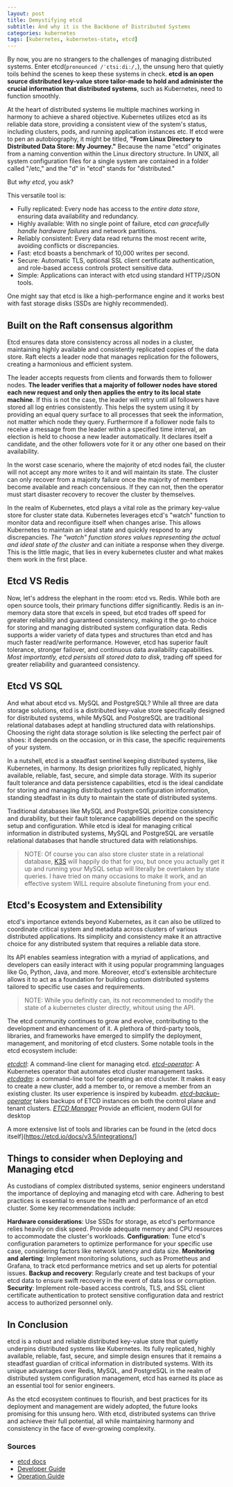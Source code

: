 ```yaml
---
layout: post
title: Demystifying etcd
subtitle: And why it is the Backbone of Distributed Systems
categories: kubernetes
tags: [kubernetes, kubernetes-state, etcd]
---
```


By now, you are no strangers to the challenges of managing distributed systems. Enter etcd(`pronounced /ˈɛtsiːdiː/,`), the unsung hero that quietly toils behind the scenes to keep these systems in check. **etcd is an open source distributed key-value store tailor-made to hold and administer the crucial information that distributed systems**, such as Kubernetes, need to function smoothly.

At the heart of distributed systems lie multiple machines working in harmony to achieve a shared objective. Kubernetes utilizes etcd as its reliable data store, providing a consistent view of the system's status, including clusters, pods, and running application instances etc. If etcd were to pen an autobiography, it might be titled, **"From Linux Directory to Distributed Data Store: My Journey."** Because the name "etcd" originates from a naming convention within the Linux directory structure. In UNIX, all system configuration files for a single system are contained in a folder called "/etc," and the "d" in "etcd" stands for "distributed."

But *why etcd*, you ask? 

This versatile tool is:

- Fully replicated: Every node has access to the _entire data store_, ensuring data availability and redundancy.
- Highly available: With no single point of failure, etcd _can gracefully handle hardware failures_ and network partitions.
- Reliably consistent: Every data read returns the most recent write, avoiding conflicts or discrepancies.
- Fast: etcd boasts a benchmark of 10,000 writes per second.
- Secure: Automatic TLS, optional SSL client certificate authentication, and role-based access controls protect sensitive data.
- Simple: Applications can interact with etcd using standard HTTP/JSON tools.

One might say that etcd is like a high-performance engine and it works best with fast storage disks (SSDs are highly recommended).

## Built on the Raft consensus algorithm

Etcd ensures data store consistency across all nodes in a cluster, maintaining highly available and consistently replicated copies of the data store. Raft elects a leader node that manages replication for the followers, creating a harmonious and efficient system.

The leader accepts requests from clients and forwards them to follower nodes. **The leader verifies that a majority of follower nodes have stored each new request and only then applies the entry to its local state machine**. If this is not the case, the leader will retry until all followers have stored all log entries consistently. This helps the system using it by providing an equal query surface to all processes that seek the information, not matter which node they query. Furthermore if a follower node fails to receive a message from the leader within a specified time interval, an election is held to choose a new leader automatically. It declares itself a candidate, and the other followers vote for it or any other one based on their availability.

In the worst case scenario, where the majority of etcd nodes fail, the cluster will not accept any more writes to it and will maintain its state. The cluster can only recover from a majority failure once the majority of members become available and reach concensious. If they can not, then the operator must start disaster recovery to recover the cluster by themselves.

In the realm of Kubernetes, etcd plays a vital role as the primary key-value store for cluster state data. Kubernetes leverages etcd's "watch" function to monitor data and reconfigure itself when changes arise. This allows Kubernetes to maintain an ideal state and quickly respond to any discrepancies. _The "watch" function stores values representing the actual and ideal state of the cluster_ and can initiate a response when they diverge. This is the little magic, that lies in every kubernetes cluster and what makes them work in the first place.

## Etcd VS Redis

Now, let's address the elephant in the room: etcd vs. Redis. While both are open source tools, their primary functions differ significantly. Redis is an in-memory data store that excels in speed, but etcd trades off speed for greater reliability and guaranteed consistency, making it the go-to choice for storing and managing distributed system configuration data. Redis supports a wider variety of data types and structures than etcd and has much faster read/write performance. However, etcd has superior fault tolerance, stronger failover, and continuous data availability capabilities. _Most importantly, etcd persists all stored data to disk_, trading off speed for greater reliability and guaranteed consistency. 

## Etcd VS SQL

And what about etcd vs. MySQL and PostgreSQL? While all three are data storage solutions, etcd is a distributed key-value store specifically designed for distributed systems, while MySQL and PostgreSQL are traditional relational databases adept at handling structured data with relationships. Choosing the right data storage solution is like selecting the perfect pair of shoes: it depends on the occasion, or in this case, the specific requirements of your system.

In a nutshell, etcd is a steadfast sentinel keeping distributed systems, like Kubernetes, in harmony. Its design prioritizes fully replicated, highly available, reliable, fast, secure, and simple data storage. With its superior fault tolerance and data persistence capabilities, etcd is the ideal candidate for storing and managing distributed system configuration information, standing steadfast in its duty to maintain the state of distributed systems. 

Traditional databases like MySQL and PostgreSQL prioritize consistency and durability, but their fault tolerance capabilities depend on the specific setup and configuration. While etcd is ideal for managing critical information in distributed systems, MySQL and PostgreSQL are versatile relational databases that handle structured data with relationships. 

> NOTE: Of course you can also store cluster state in a relational database, [K3S](k3s.io) will happily do that for you, but once you actually get it up and running your MySQL setup will literally be overtaken by state queries. I have tried on many occasions to make it work, and an effective system WILL require absolute finetuning from your end.

## Etcd's Ecosystem and Extensibility

etcd's importance extends beyond Kubernetes, as it can also be utilized to coordinate critical system and metadata across clusters of various distributed applications. Its simplicity and consistency make it an attractive choice for any distributed system that requires a reliable data store.

Its API enables seamless integration with a myriad of applications, and developers can easily interact with it using popular programming languages like Go, Python, Java, and more. Moreover, etcd's extensible architecture allows it to act as a foundation for building custom distributed systems tailored to specific use cases and requirements.

> NOTE: While you definitly can, its not recommended to modify the state of a kubernetes cluster directly, whitout using the API.

The etcd community continues to grow and evolve, contributing to the development and enhancement of it. A plethora of third-party tools, libraries, and frameworks have emerged to simplify the deployment, management, and monitoring of etcd clusters. Some notable tools in the etcd ecosystem include:

*[etcdctl](https://github.com/etcd-io/etcd/tree/main/etcdctl)*: A command-line client for managing etcd.
*[etcd-operator](https://github.com/openshift/cluster-etcd-operator)*: A Kubernetes operator that automates etcd cluster management tasks.
*[etcdadm](https://github.com/kubernetes-sigs/etcdadm)*: a command-line tool for operating an etcd cluster. It makes it easy to create a new cluster, add a member to, or remove a member from an existing cluster. Its user experience is inspired by kubeadm.
*[etcd-backup-operator](https://github.com/giantswarm/etcd-backup-operator)* takes backups of ETCD instances on both the control plane and tenant clusters.
*[ETCD Manager](https://github.com/gtamas/etcdmanager)* Provide an efficient, modern GUI for desktop

A more extensive list of tools and libraries can be found in the (etcd docs itself](https://etcd.io/docs/v3.5/integrations/]

## Things to consider when Deploying and Managing etcd

As custodians of complex distributed systems, senior engineers understand the importance of deploying and managing etcd with care. Adhering to best practices is essential to ensure the health and performance of an etcd cluster. Some key recommendations include:

**Hardware considerations**: Use SSDs for storage, as etcd's performance relies heavily on disk speed. Provide adequate memory and CPU resources to accommodate the cluster's workloads.
**Configuration**: Tune etcd's configuration parameters to optimize performance for your specific use case, considering factors like network latency and data size.
**Monitoring and alerting**: Implement monitoring solutions, such as Prometheus and Grafana, to track etcd performance metrics and set up alerts for potential issues.
**Backup and recovery**: Regularly create and test backups of your etcd data to ensure swift recovery in the event of data loss or corruption.
**Security**: Implement role-based access controls, TLS, and SSL client certificate authentication to protect sensitive configuration data and restrict access to authorized personnel only.

## In Conclusion

etcd is a robust and reliable distributed key-value store that quietly underpins distributed systems like Kubernetes. Its fully replicated, highly available, reliable, fast, secure, and simple design ensures that it remains a steadfast guardian of critical information in distributed systems. With its unique advantages over Redis, MySQL, and PostgreSQL in the realm of distributed system configuration management, etcd has earned its place as an essential tool for senior engineers.

As the etcd ecosystem continues to flourish, and best practices for its deployment and management are widely adopted, the future looks promising for this unsung hero. With etcd, distributed systems can thrive and achieve their full potential, all while maintaining harmony and consistency in the face of ever-growing complexity.

### Sources
- [etcd docs](https://etcd.io/docs/v3.5/)
- [Developer Guide](https://etcd.io/docs/v3.5/dev-guide/)
- [Operation Guide](https://etcd.io/docs/v3.5/op-guide/)